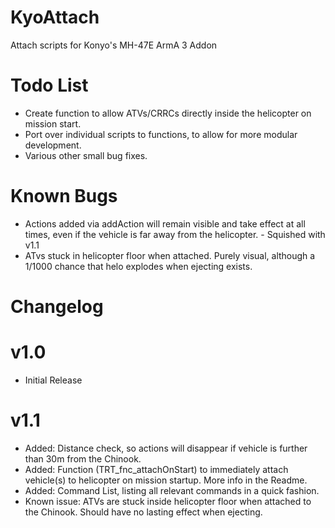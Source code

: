 KyoAttach
=========
Attach scripts for Konyo's MH-47E ArmA 3 Addon

Todo List
=========
   * Create function to allow ATVs/CRRCs directly inside the helicopter on mission start.
   * Port over individual scripts to functions, to allow for more modular development.
   * Various other small bug fixes.

Known Bugs
=========
   * Actions added via addAction will remain visible and take effect at all times, even if the vehicle is far away from the helicopter. - Squished with v1.1
   * ATvs stuck in helicopter floor when attached. Purely visual, although a 1/1000 chance that helo explodes when ejecting exists.

Changelog
=========
v1.0
=
   * Initial Release

v1.1
=
   * Added: Distance check, so actions will disappear if vehicle is further than 30m from the Chinook.
   * Added: Function (TRT_fnc_attachOnStart) to immediately attach vehicle(s) to helicopter on mission startup. More info in the Readme.
   * Added: Command List, listing all relevant commands in a quick fashion.
   * Known issue: ATVs are stuck inside helicopter floor when attached to the Chinook. Should have no lasting effect when ejecting.
